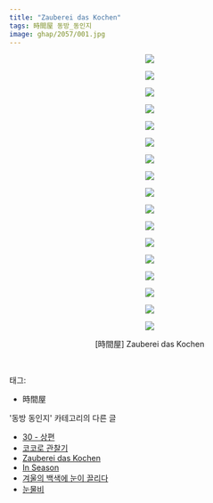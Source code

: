 ```yaml
---
title: "Zauberei das Kochen"
tags: 時間屋 동방_동인지
image: ghap/2057/001.jpg
---
```

<div class="article">
<p style="text-align: center; clear: none; float: none;"><img src="{{ site.nasurl }}/ghap/2057/001.jpg"/></p>
<p style="text-align: center; clear: none; float: none;"><img src="{{ site.nasurl }}/ghap/2057/002.jpg"/></p>
<p style="text-align: center; clear: none; float: none;"><img src="{{ site.nasurl }}/ghap/2057/003.jpg"/></p>
<p style="text-align: center; clear: none; float: none;"><img src="{{ site.nasurl }}/ghap/2057/004.jpg"/></p>
<p style="text-align: center; clear: none; float: none;"><img src="{{ site.nasurl }}/ghap/2057/005.jpg"/></p>
<p style="text-align: center; clear: none; float: none;"><img src="{{ site.nasurl }}/ghap/2057/006.jpg"/></p>
<p style="text-align: center; clear: none; float: none;"><img src="{{ site.nasurl }}/ghap/2057/007.jpg"/></p>
<p style="text-align: center; clear: none; float: none;"><img src="{{ site.nasurl }}/ghap/2057/008.jpg"/></p>
<p style="text-align: center; clear: none; float: none;"><img src="{{ site.nasurl }}/ghap/2057/009.jpg"/></p>
<p style="text-align: center; clear: none; float: none;"><img src="{{ site.nasurl }}/ghap/2057/010.jpg"/></p>
<p style="text-align: center; clear: none; float: none;"><img src="{{ site.nasurl }}/ghap/2057/011.jpg"/></p>
<p style="text-align: center; clear: none; float: none;"><img src="{{ site.nasurl }}/ghap/2057/012.jpg"/></p>
<p style="text-align: center; clear: none; float: none;"><img src="{{ site.nasurl }}/ghap/2057/013.jpg"/></p>
<p style="text-align: center; clear: none; float: none;"><img src="{{ site.nasurl }}/ghap/2057/014.jpg"/></p>
<p style="text-align: center; clear: none; float: none;"><img src="{{ site.nasurl }}/ghap/2057/015.jpg"/></p>
<p style="text-align: center; clear: none; float: none;"><img src="{{ site.nasurl }}/ghap/2057/016.jpg"/></p>
<p style="text-align: center; clear: none; float: none;"><img src="{{ site.nasurl }}/ghap/2057/017.jpg"/></p>
<p style="text-align: center; clear: none; float: none;">[時間屋] Zauberei das Kochen</p>
<p><br/></p>
</div><div class="tagTrail">
<p>태그: </p>
<ul>
<li>時間屋</li>
</ul>
</div><div class="another">
<p>'동방 동인지' 카테고리의 다른 글</p>
<ul>
<li><a href="/2016-09-08-ghap_2059">30 - 상편</a></li>
<li><a href="/2016-09-08-ghap_2058">코코로 관찰기</a></li>
<li><a href="/2016-09-08-ghap_2057">Zauberei das Kochen</a></li>
<li><a href="/2016-09-08-ghap_2056">In Season</a></li>
<li><a href="/2016-09-08-ghap_2055">겨울의 백색에 눈이 끌리다</a></li>
<li><a href="/2016-09-08-ghap_2052">눈물비</a></li>
</ul>
</div><div class="cb_module cb_fluid">
<div class="cb_wrt cb_profile">
</div><!-- commentList close -->
</div>
